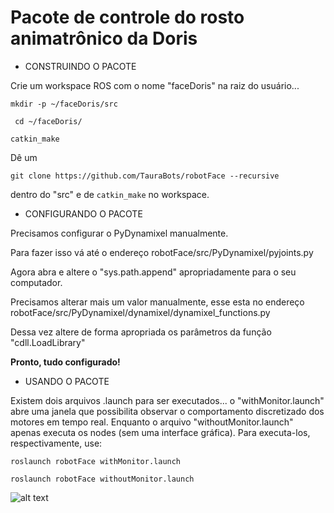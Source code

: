 # Pacote de controle do rosto animatrônico da Doris

- CONSTRUINDO O PACOTE 

Crie um workspace ROS com o nome "faceDoris" na raiz do usuário...

` mkdir -p ~/faceDoris/src `

` cd ~/faceDoris/`

` catkin_make `

Dê um

` git clone https://github.com/TauraBots/robotFace --recursive ` 

dentro do "src" e de ` catkin_make ` no workspace.

- CONFIGURANDO O PACOTE

Precisamos configurar o PyDynamixel manualmente. 

Para fazer isso vá até o endereço robotFace/src/PyDynamixel/pyjoints.py

Agora abra e altere o "sys.path.append" apropriadamente para o seu computador.

Precisamos alterar mais um valor manualmente, esse esta no endereço robotFace/src/PyDynamixel/dynamixel/dynamixel_functions.py

Dessa vez altere de forma apropriada os parâmetros da função "cdll.LoadLibrary"

**Pronto, tudo configurado!**

- USANDO O PACOTE

Existem dois arquivos .launch para ser executados... o "withMonitor.launch" abre uma janela que possibilita observar o comportamento discretizado dos motores em tempo real. Enquanto o arquivo "withoutMonitor.launch" apenas executa os nodes (sem uma interface gráfica). Para executa-los, respectivamente, use:

` roslaunch robotFace withMonitor.launch  `

` roslaunch robotFace withoutMonitor.launch  `

![alt text](https://i.imgur.com/kBRv57p.png)
